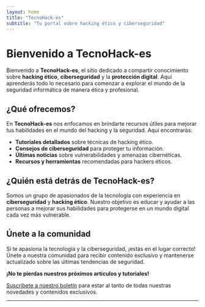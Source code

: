 ```yaml
---
layout: home
title: "TecnoHack-es"
subtitle: "Tu portal sobre hacking ético y ciberseguridad"
---
```


# Bienvenido a TecnoHack-es

Bienvenido a **TecnoHack-es**, el sitio dedicado a compartir conocimiento sobre **hacking ético**, **ciberseguridad** y la **protección digital**. Aquí aprenderás todo lo necesario para comenzar a explorar el mundo de la seguridad informática de manera ética y profesional.

## ¿Qué ofrecemos?

En **TecnoHack-es** nos enfocamos en brindarte recursos útiles para mejorar tus habilidades en el mundo del hacking y la seguridad. Aquí encontrarás:

- **Tutoriales detallados** sobre técnicas de hacking ético.
- **Consejos de ciberseguridad** para proteger tu información.
- **Últimas noticias** sobre vulnerabilidades y amenazas cibernéticas.
- **Recursos y herramientas** recomendadas para hackers éticos.

## ¿Quién está detrás de TecnoHack-es?

Somos un grupo de apasionados de la tecnología con experiencia en **ciberseguridad** y **hacking ético**. Nuestro objetivo es educar y ayudar a las personas a mejorar sus habilidades para protegerse en un mundo digital cada vez más vulnerable.

## Únete a la comunidad

Si te apasiona la tecnología y la ciberseguridad, ¡estás en el lugar correcto! Únete a nuestra comunidad para recibir contenido exclusivo y mantenerse actualizado sobre las últimas tendencias de seguridad.

**¡No te pierdas nuestros próximos artículos y tutoriales!**

[Suscríbete a nuestro boletín](#) para estar al tanto de todas nuestras novedades y contenidos exclusivos.

---

